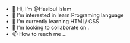 - 👋 Hi, I’m @Hasibul Islam 
- 👀 I’m interested in learn Programing language
- 🌱 I’m currently learning HTML/ CSS
- 💞️ I’m looking to collaborate on .
- 📫 How to reach me ...

<!---
Hasibulhtml/Hasibulhtml is a ✨ special ✨ repository because its `README.md` (this file) appears on your GitHub profile.
You can click the Preview link to take a look at your changes.
--->
